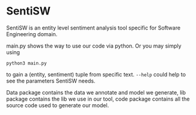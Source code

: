 # SentiSW

SentiSW is an entity level sentiment analysis tool specific for Software Engineering domain.

main.py shows the way to use our code via python. Or you may simply using 

`python3 main.py`

to gain a (entity, sentiment) tuple from specific text. `--help` could help to see the parameters SentiSW needs.

Data package contains the data we annotate and model we generate, lib package contains the lib we use in our tool, code package contains
all the source code used to generate our model.
